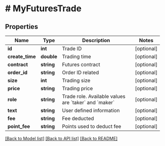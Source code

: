 # # MyFuturesTrade

## Properties

Name | Type | Description | Notes
------------ | ------------- | ------------- | -------------
**id** | **int** | Trade ID | [optional] 
**create_time** | **double** | Trading time | [optional] 
**contract** | **string** | Futures contract | [optional] 
**order_id** | **string** | Order ID related | [optional] 
**size** | **int** | Trading size | [optional] 
**price** | **string** | Trading price | [optional] 
**role** | **string** | Trade role. Available values are &#x60;taker&#x60; and &#x60;maker&#x60; | [optional] 
**text** | **string** | User defined information | [optional] 
**fee** | **string** | Fee deducted | [optional] 
**point_fee** | **string** | Points used to deduct fee | [optional] 

[[Back to Model list]](../../README.md#documentation-for-models) [[Back to API list]](../../README.md#documentation-for-api-endpoints) [[Back to README]](../../README.md)
